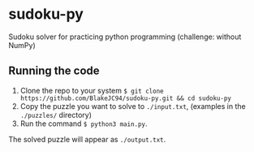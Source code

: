 # sudoku-py
Sudoku solver for practicing python programming (challenge: without NumPy)

## Running the code

1. Clone the repo to your system `$ git clone https://github.com/BlakeJC94/sudoku-py.git && cd sudoku-py`
2. Copy the puzzle you want to solve to `./input.txt`, (examples in the `./puzzles/` directory)
3. Run the command `$ python3 main.py`.

The solved puzzle will appear as `./output.txt`.
